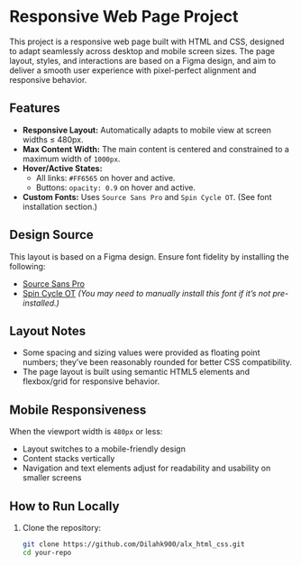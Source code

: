 # Responsive Web Page Project

This project is a responsive web page built with HTML and CSS, designed to adapt seamlessly across desktop and mobile screen sizes. The page layout, styles, and interactions are based on a Figma design, and aim to deliver a smooth user experience with pixel-perfect alignment and responsive behavior.

## Features

- **Responsive Layout:** Automatically adapts to mobile view at screen widths ≤ 480px.
- **Max Content Width:** The main content is centered and constrained to a maximum width of `1000px`.
- **Hover/Active States:**
  - All links: `#FF6565` on hover and active.
  - Buttons: `opacity: 0.9` on hover and active.
- **Custom Fonts:** Uses `Source Sans Pro` and `Spin Cycle OT`. (See font installation section.)

## Design Source

This layout is based on a Figma design. Ensure font fidelity by installing the following:

- [Source Sans Pro](https://fonts.google.com/specimen/Source+Sans+Pro)
- [Spin Cycle OT](https://www.fonts.com/font/spin-cycle/spin-cycle-ot) *(You may need to manually install this font if it’s not pre-installed.)*

## Layout Notes

- Some spacing and sizing values were provided as floating point numbers; they’ve been reasonably rounded for better CSS compatibility.
- The page layout is built using semantic HTML5 elements and flexbox/grid for responsive behavior.

##  Mobile Responsiveness

When the viewport width is `480px` or less:
- Layout switches to a mobile-friendly design
- Content stacks vertically
- Navigation and text elements adjust for readability and usability on smaller screens

##  How to Run Locally

1. Clone the repository:
   ```bash
   git clone https://github.com/Dilahk900/alx_html_css.git
   cd your-repo